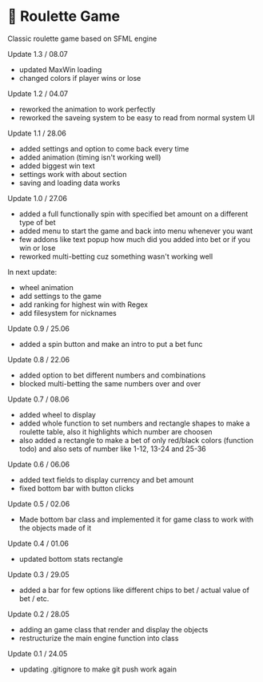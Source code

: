 # :game_die: Roulette Game 
Classic roulette game based on SFML engine 

Update 1.3 / 08.07
+ updated MaxWin loading
+ changed colors if player wins or lose

Update 1.2 / 04.07
+ reworked the animation to work perfectly
+ reworked the saveing system to be easy to read from normal system UI

Update 1.1 / 28.06
+ added settings and option to come back every time 
+ added animation (timing isn't working well) 
+ added biggest win text 
+ settings work with about section 
+ saving and loading data works

Update 1.0 / 27.06
+ added a full functionally spin with specified bet amount on a different type of bet 
+ added menu to start the game and back into menu whenever you want 
+ few addons like text popup how much did you added into bet or if you win or lose 
+ reworked multi-betting cuz something wasn't working well

In next update: 
+ wheel animation 
+ add settings to the game 
+ add ranking for highest win with Regex
+ add filesystem for nicknames

Update 0.9 / 25.06
+ added a spin button and make an intro to put a bet func

Update 0.8 / 22.06
+ added option to bet different numbers and combinations
+ blocked multi-betting the same numbers over and over

Update 0.7 / 08.06 
+ added wheel to display 
+ added whole function to set numbers and rectangle shapes to make a roulette table, also it highlights which number are choosen 
+ also added a rectangle to make a bet of only red/black colors (function todo) and also sets of number like 1-12, 13-24 and 25-36

Update 0.6 / 06.06 
+ added text fields to display currency and bet amount 
+ fixed bottom bar with button clicks

Update 0.5 / 02.06
+ Made bottom bar class and implemented it for game class to work with the objects made of it 

Update 0.4 / 01.06
+ updated bottom stats rectangle

Update 0.3 / 29.05
+ added a bar for few options like different chips to bet / actual value of bet / etc. 

Update 0.2 / 28.05
+ adding an game class that render and display the objects 
+ restructurize the main engine function into class 

Update 0.1 / 24.05 
+ updating .gitignore to make git push work again
